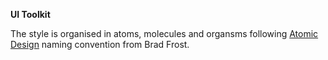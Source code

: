 **UI Toolkit**

The style is organised in atoms, molecules and organsms following [Atomic Design](http://bradfrost.com/blog/post/atomic-web-design/) naming convention from Brad Frost.

